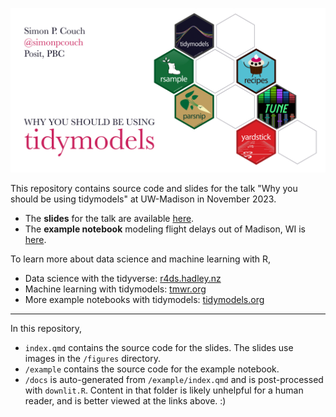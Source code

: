 ![A poster displaying the talk title, "Why you should be using tidymodels," as well as my name and username. Beside the text is a set of six hexagonal logos, showing hex stickers for selected tidymodels packages.](figures/hero.png)

This repository contains source code and slides for the talk "Why you should be using tidymodels" at UW-Madison in November 2023.

* The **slides** for the talk are available [here](https://simonpcouch.github.io/tidymodels-uw-2023).
* The **example notebook** modeling flight delays out of Madison, WI is [here](https://simonpcouch.github.io/tidymodels-uw-2023/example).

To learn more about data science and machine learning with R,

- Data science with the tidyverse: [r4ds.hadley.nz](r4ds.hadley.nz)
- Machine learning with tidymodels: [tmwr.org](tmwr.org)
- More example notebooks with tidymodels: [tidymodels.org](tidymodels.org)

----

In this repository,

-   `index.qmd` contains the source code for the slides. The slides use images in the `/figures` directory.
-   `/example` contains the source code for the example notebook.
-   `/docs` is auto-generated from `/example/index.qmd` and is post-processed with `downlit.R`. Content in that folder is likely unhelpful for a human reader, and is better viewed at the links above. :)
